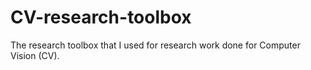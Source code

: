 # CV-research-toolbox
The research toolbox that I used for research work done for Computer Vision (CV). 
